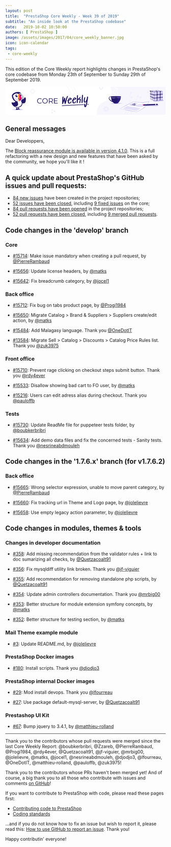 ```yaml
---
layout: post
title:  "PrestaShop Core Weekly - Week 39 of 2019"
subtitle: "An inside look at the PrestaShop codebase"
date:   2019-10-02 10:50:00
authors: [ PrestaShop ]
image: /assets/images/2017/04/core_weekly_banner.jpg
icon: icon-calendar
tags:
 - core-weekly
---
```


This edition of the Core Weekly report highlights changes in PrestaShop's core codebase from Monday 23th of September to Sunday 29th of September 2019.

![Core Weekly banner](/assets/images/2018/12/banner-core-weekly.jpg)


## General messages

Dear Developpers,

The [Block reassurance module is available in version 4.1.0](https://github.com/PrestaShop/blockreassurance/releases/tag/v4.1.0). This is a full refactoring with a new design and new features that have been asked by the community, we hope you'll like it !

## A quick update about PrestaShop's GitHub issues and pull requests:

- [84 new issues](https://github.com/search?q=org%3APrestaShop+is%3Apublic++-repo%3Aprestashop%2Fprestashop.github.io++is%3Aissue+created%3A2019-09-23..2019-09-29) have been created in the project repositories;
- [52 issues have been closed](https://github.com/search?q=org%3APrestaShop+is%3Apublic++-repo%3Aprestashop%2Fprestashop.github.io++is%3Aissue+closed%3A2019-09-23..2019-09-29), including [9 fixed issues](https://github.com/search?q=org%3APrestaShop+is%3Apublic++-repo%3Aprestashop%2Fprestashop.github.io++is%3Aissue+label%3Afixed+closed%3A2019-09-23..2019-09-29) on the core;
- [84 pull requests have been opened](https://github.com/search?q=org%3APrestaShop+is%3Apublic++-repo%3Aprestashop%2Fprestashop.github.io++is%3Apr+created%3A2019-09-23..2019-09-29) in the project repositories;
- [52 pull requests have been closed](https://github.com/search?q=org%3APrestaShop+is%3Apublic++-repo%3Aprestashop%2Fprestashop.github.io++is%3Apr+closed%3A2019-09-23..2019-09-29), including [9 merged pull requests](https://github.com/search?q=org%3APrestaShop+is%3Apublic++-repo%3Aprestashop%2Fprestashop.github.io++is%3Apr+merged%3A2019-09-23..2019-09-29).


## Code changes in the 'develop' branch

### Core

* [#15714](https://github.com/PrestaShop/PrestaShop/pull/15714): Make issue mandatory when creating a pull request, by [@PierreRambaud](https://github.com/PierreRambaud)

* [#15656](https://github.com/PrestaShop/PrestaShop/pull/15656): Update license headers, by [@matks](https://github.com/matks)

* [#15642](https://github.com/PrestaShop/PrestaShop/pull/15642): Fix breadcrumb category, by [@jocel1](https://github.com/jocel1)

### Back office

* [#15712](https://github.com/PrestaShop/PrestaShop/pull/15712): Fix bug on tabs product page, by [@Progi1984](https://github.com/Progi1984)

* [#15650](https://github.com/PrestaShop/PrestaShop/pull/15650): Migrate Catalog > Brand & Suppliers > Suppliers create/edit action, by [@matks](https://github.com/matks)

* [#15484](https://github.com/PrestaShop/PrestaShop/pull/15484): Add Malagasy language. Thank you [@OneDotIT](https://github.com/OneDotIT)

* [#13584](https://github.com/PrestaShop/PrestaShop/pull/13584): Migrate Sell > Catalog > Discounts > Catalog Price Rules list. Thank you [@zuk3975](https://github.com/zuk3975)

### Front office

* [#15710](https://github.com/PrestaShop/PrestaShop/pull/15710): Prevent rage clicking on checkout steps submit button. Thank you [@rdy4ever](https://github.com/rdy4ever)

* [#15533](https://github.com/PrestaShop/PrestaShop/pull/15533): Disallow showing bad cart to FO user, by [@matks](https://github.com/matks)

* [#15216](https://github.com/PrestaShop/PrestaShop/pull/15216): Users can edit adress alias during checkout. Thank you [@pauloffb](https://github.com/pauloffb)

### Tests

* [#15730](https://github.com/PrestaShop/PrestaShop/pull/15730): Update ReadMe file for puppeteer tests folder, by [@boubkerbribri](https://github.com/boubkerbribri)

* [#15634](https://github.com/PrestaShop/PrestaShop/pull/15634): Add demo data files and fix the concerned tests - Sanity tests. Thank you [@nesrineabdmouleh](https://github.com/nesrineabdmouleh)

## Code changes in the '1.7.6.x' branch (for v1.7.6.2)

### Back office

* [#15665](https://github.com/PrestaShop/PrestaShop/pull/15665): Wrong selector expression, unable to move parent category, by [@PierreRambaud](https://github.com/PierreRambaud)

* [#15660](https://github.com/PrestaShop/PrestaShop/pull/15660): Fix tracking url in Theme and Logo page, by [@jolelievre](https://github.com/jolelievre)

* [#15658](https://github.com/PrestaShop/PrestaShop/pull/15658): Use empty legacy action parameter, by [@jolelievre](https://github.com/jolelievre)

## Code changes in modules, themes & tools

### Changes in developer documentation

* [#358](https://github.com/PrestaShop/docs/pull/358): Add missing recommendation from the validator rules + link to doc sumarizing all checks, by [@Quetzacoalt91](https://github.com/Quetzacoalt91)

* [#356](https://github.com/PrestaShop/docs/pull/356): Fix mysqldiff utility link broken. Thank you [@jf-viguier](https://github.com/jf-viguier)

* [#355](https://github.com/PrestaShop/docs/pull/355): Add recommendation for removing standalone php scripts, by [@Quetzacoalt91](https://github.com/Quetzacoalt91)

* [#354](https://github.com/PrestaShop/docs/pull/354): Update admin controllers documentation. Thank you [@mrbig00](https://github.com/mrbig00)

* [#353](https://github.com/PrestaShop/docs/pull/353): Better structure for module extension symfony concepts, by [@matks](https://github.com/matks)

* [#352](https://github.com/PrestaShop/docs/pull/352): Better structure for testing section, by [@matks](https://github.com/matks)

### Mail Theme example module

* [#3](https://github.com/PrestaShop/example_module_mailtheme/pull/3): Update README.md, by [@jolelievre](https://github.com/jolelievre)

### PrestaShop Docker images

* [#180](https://github.com/PrestaShop/docker/pull/180): Install scripts. Thank you [@djodjo3](https://github.com/djodjo3)

### PrestaShop internal Docker images

* [#29](https://github.com/PrestaShop/docker-internal-images/pull/29): Mod install devops. Thank you [@lfourreau](https://github.com/lfourreau)

* [#27](https://github.com/PrestaShop/docker-internal-images/pull/27): Use package default-mysql-server, by [@Quetzacoalt91](https://github.com/Quetzacoalt91)

### Prestashop UI Kit

* [#67](https://github.com/PrestaShop/prestashop-ui-kit/pull/67): Bump jquery to 3.4.1, by [@matthieu-rolland](https://github.com/matthieu-rolland)

<hr />

Thank you to the contributors whose pull requests were merged since the last Core Weekly Report: @boubkerbribri, @Zzareb, @PierreRambaud, @Progi1984, @rdy4ever, @Quetzacoalt91, @jf-viguier, @mrbig00, @jolelievre, @matks, @jocel1, @nesrineabdmouleh, @djodjo3, @lfourreau, @OneDotIT, @matthieu-rolland, @pauloffb, @zuk3975!

Thank you to the contributors whose PRs haven't been merged yet! And of course, a big thank you to all those who contribute with issues and comments [on GitHub](https://github.com/PrestaShop/PrestaShop)!

If you want to contribute to PrestaShop with code, please read these pages first:

 * [Contributing code to PrestaShop](https://devdocs.prestashop.com/1.7/contribute/contribution-guidelines/)
 * [Coding standards](https://devdocs.prestashop.com/1.7/development/coding-standards/)

...and if you do not know how to fix an issue but wish to report it, please read this: [How to use GitHub to report an issue](https://devdocs.prestashop.com/1.7/contribute/contribute-reporting-issues/). Thank you!

Happy contributin' everyone!
